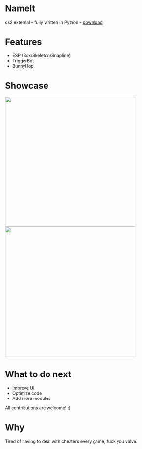 # NameIt
cs2 external - fully written in Python - [download](https://github.com/g0ldyy/NameIt/releases)

# Features
- ESP (Box/Skeleton/Snapline)
- TriggerBot
- BunnyHop

# Showcase
<img src="https://i.imgur.com/yGyQkvo.png" width="425"/> <img src="https://i.imgur.com/QyPZCFy.png" width="425"/> 

# What to do next
- Improve UI
- Optimize code
- Add more modules

All contributions are welcome! :)

# Why
Tired of having to deal with cheaters every game, fuck you valve.
